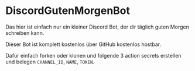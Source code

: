# DiscordGutenMorgenBot

Das hier ist einfach nur ein kleiner Discord Bot, der dir täglich guten Morgen schreiben kann.

Dieser Bot ist komplett kostenlos über GitHub kostenlos hostbar.

Dafür einfach forken oder klonen und folgende 3 action secrets erstellen und belegen `CHANNEL_ID`, `NAME`, `TOKEN`.
